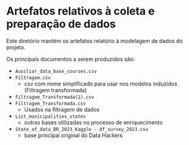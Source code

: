 # Artefatos relativos à coleta e preparação de dados

Este diretório mantém os artefatos relatório à modelagem de dados do projeto. 

Os principais documentos a serem produzidos são:

* `Auxiliar_data_base_courses.csv`
* `Filtragem.csv`
	* csv com nome simplificado para usar nos modelos induzidos (Filtragem transformada)  
* `Filtragem_Transformada(2).csv`
* `Filtragem_Transformada.csv`
	* Usados na filtragem de dados	 
* `List_municipalities_states`
	* outras bases utilizadas no processo de enriquecimento
* `State_of_data_BR_2023_Kaggle - df_survey_2023.csv`
	* base principal original do Data Hackers
